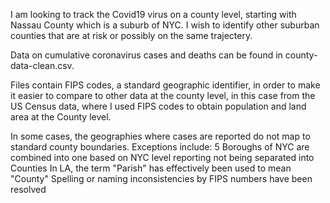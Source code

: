 I am looking to track the Covid19 virus on a county level, starting with Nassau County which is a suburb of NYC. I wish to identify other suburban counties that are at risk or possibly on the same trajectery. 


Data on cumulative coronavirus cases and deaths can be found in county-data-clean.csv.

Files contain FIPS codes, a standard geographic identifier, in order to make it easier to compare to other data at the county level, in this case from the US Census data, where I used FIPS codes to obtain population and land area at the County level.

In some cases, the geographies where cases are reported do not map to standard county boundaries. 
Exceptions include:
5 Boroughs of NYC are combined into one based on NYC level reporting not being separated into Counties
In LA, the term "Parish" has effectively been used to mean "County"
Spelling or naming inconsistencies by FIPS numbers have been resolved
